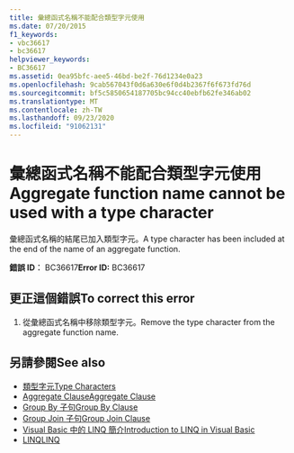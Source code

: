```yaml
---
title: 彙總函式名稱不能配合類型字元使用
ms.date: 07/20/2015
f1_keywords:
- vbc36617
- bc36617
helpviewer_keywords:
- BC36617
ms.assetid: 0ea95bfc-aee5-46bd-be2f-76d1234e0a23
ms.openlocfilehash: 9cab567043f0d6a630e6f0d4b2367f6f673fd76d
ms.sourcegitcommit: bf5c5850654187705bc94cc40ebfb62fe346ab02
ms.translationtype: MT
ms.contentlocale: zh-TW
ms.lasthandoff: 09/23/2020
ms.locfileid: "91062131"
---
```

# <a name="aggregate-function-name-cannot-be-used-with-a-type-character"></a><span data-ttu-id="87963-102">彙總函式名稱不能配合類型字元使用</span><span class="sxs-lookup"><span data-stu-id="87963-102">Aggregate function name cannot be used with a type character</span></span>

<span data-ttu-id="87963-103">彙總函式名稱的結尾已加入類型字元。</span><span class="sxs-lookup"><span data-stu-id="87963-103">A type character has been included at the end of the name of an aggregate function.</span></span>  
  
 <span data-ttu-id="87963-104">**錯誤 ID︰** BC36617</span><span class="sxs-lookup"><span data-stu-id="87963-104">**Error ID:** BC36617</span></span>  
  
## <a name="to-correct-this-error"></a><span data-ttu-id="87963-105">更正這個錯誤</span><span class="sxs-lookup"><span data-stu-id="87963-105">To correct this error</span></span>  
  
1. <span data-ttu-id="87963-106">從彙總函式名稱中移除類型字元。</span><span class="sxs-lookup"><span data-stu-id="87963-106">Remove the type character from the aggregate function name.</span></span>  
  
## <a name="see-also"></a><span data-ttu-id="87963-107">另請參閱</span><span class="sxs-lookup"><span data-stu-id="87963-107">See also</span></span>

- [<span data-ttu-id="87963-108">類型字元</span><span class="sxs-lookup"><span data-stu-id="87963-108">Type Characters</span></span>](../programming-guide/language-features/data-types/type-characters.md)
- [<span data-ttu-id="87963-109">Aggregate Clause</span><span class="sxs-lookup"><span data-stu-id="87963-109">Aggregate Clause</span></span>](../language-reference/queries/aggregate-clause.md)
- [<span data-ttu-id="87963-110">Group By 子句</span><span class="sxs-lookup"><span data-stu-id="87963-110">Group By Clause</span></span>](../language-reference/queries/group-by-clause.md)
- [<span data-ttu-id="87963-111">Group Join 子句</span><span class="sxs-lookup"><span data-stu-id="87963-111">Group Join Clause</span></span>](../language-reference/queries/group-join-clause.md)
- [<span data-ttu-id="87963-112">Visual Basic 中的 LINQ 簡介</span><span class="sxs-lookup"><span data-stu-id="87963-112">Introduction to LINQ in Visual Basic</span></span>](../programming-guide/language-features/linq/introduction-to-linq.md)
- [<span data-ttu-id="87963-113">LINQ</span><span class="sxs-lookup"><span data-stu-id="87963-113">LINQ</span></span>](../programming-guide/language-features/linq/index.md)
